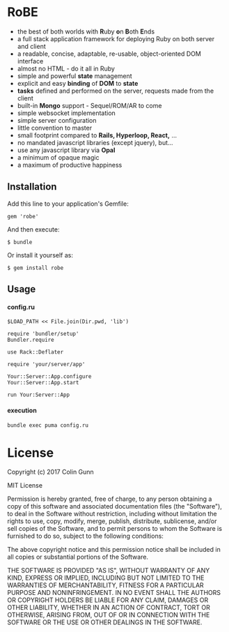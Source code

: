 # RoBE

- the best of both worlds with **R**uby **o**n **B**oth **E**nds
- a full stack application framework for deploying Ruby on both server and client  
- a readable, concise, adaptable, re-usable, object-oriented DOM interface
- almost no HTML - do it all in Ruby   
- simple and powerful **state** management
- explicit and easy **binding** of **DOM** to **state**  
- **tasks** defined and performed on the server, requests made from the client
- built-in **Mongo** support - Sequel/ROM/AR to come 
- simple websocket implementation  
- simple server configuration
- little convention to master 
- small footprint compared to **Rails, Hyperloop, React,** ...
- no mandated javascript libraries (except jquery), but...
- use any javascript library via **Opal** 
- a minimum of opaque magic
- a maximum of productive happiness 
  
## Installation

Add this line to your application's Gemfile:

    gem 'robe'

And then execute:

    $ bundle

Or install it yourself as:

    $ gem install robe


## Usage

#### config.ru
```
$LOAD_PATH << File.join(Dir.pwd, 'lib')

require 'bundler/setup'
Bundler.require

use Rack::Deflater

require 'your/server/app'

Your::Server::App.configure
Your::Server::App.start

run Your:Server::App
```

#### execution

```
bundle exec puma config.ru
```

License
=======

Copyright (c) 2017 Colin Gunn

MIT License

Permission is hereby granted, free of charge, to any person obtaining
a copy of this software and associated documentation files (the
"Software"), to deal in the Software without restriction, including
without limitation the rights to use, copy, modify, merge, publish,
distribute, sublicense, and/or sell copies of the Software, and to
permit persons to whom the Software is furnished to do so, subject to
the following conditions:

The above copyright notice and this permission notice shall be
included in all copies or substantial portions of the Software.

THE SOFTWARE IS PROVIDED "AS IS", WITHOUT WARRANTY OF ANY KIND,
EXPRESS OR IMPLIED, INCLUDING BUT NOT LIMITED TO THE WARRANTIES OF
MERCHANTABILITY, FITNESS FOR A PARTICULAR PURPOSE AND
NONINFRINGEMENT. IN NO EVENT SHALL THE AUTHORS OR COPYRIGHT HOLDERS BE
LIABLE FOR ANY CLAIM, DAMAGES OR OTHER LIABILITY, WHETHER IN AN ACTION
OF CONTRACT, TORT OR OTHERWISE, ARISING FROM, OUT OF OR IN CONNECTION
WITH THE SOFTWARE OR THE USE OR OTHER DEALINGS IN THE SOFTWARE.
